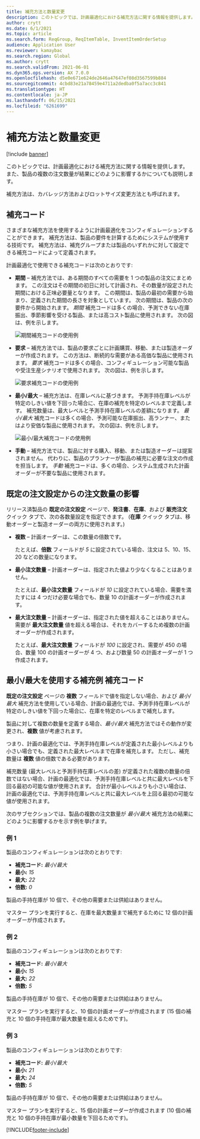 ```yaml
---
title: 補充方法と数量変更
description: このトピックでは、計画最適化における補充方法に関する情報を提供します。 また、製品の複数の注文数量が結果にどのように影響するかについても説明します。
author: crytt
ms.date: 6/1/2021
ms.topic: article
ms.search.form: ReqGroup, ReqItemTable, InventItemOrderSetup
audience: Application User
ms.reviewer: kamaybac
ms.search.region: Global
ms.author: crytt
ms.search.validFrom: 2021-06-01
ms.dyn365.ops.version: AX 7.0.0
ms.openlocfilehash: d5e0e671e624de2646a47647ef08d3567599b884
ms.sourcegitcommit: 4cbd83e21a78459e4711a2dedba0f5a7acc3c841
ms.translationtype: HT
ms.contentlocale: ja-JP
ms.lasthandoff: 06/15/2021
ms.locfileid: "6261699"
---
```

# <a name="replenishment-methods-and-quantity-modification"></a>補充方法と数量変更

[!include [banner](../../includes/banner.md)]

このトピックでは、計画最適化における補充方法に関する情報を提供します。 また、製品の複数の注文数量が結果にどのように影響するかについても説明します。

補充方法は、カバレッジ方法およびロットサイズ変更方法とも呼ばれます。

## <a name="coverage-codes"></a>補充コード

さまざまな補充方法を使用するように計画最適化をコンフィギュレーションすることができます。 補充方法は、製品の要件を計算するためにシステムが使用する技術です。 補充方法は、補充グループまたは製品のいずれかに対して設定できる補充コードによって定義されます。

計画最適化で使用できる補充コードは次のとおりです:

- **期間** – 補充方法では、ある期間のすべての需要を 1 つの製品の注文にまとめます。 この注文はその期間の初日に対して計画され、その数量が設定された期間における正味必要量となります。 この期間は、製品の最初の需要から始まり、定義された期間の長さを対象としています。 次の期間は、製品の次の要件から開始されます。 *期間* 補充コードは多くの場合、予測できない在庫振出、季節影響を受ける製品、または高コスト製品に使用されます。 次の図は、例を示します。

    ![期間補充コードの使用例](./media/coverage-code-period.png "期間補充コードの使用例")

- **要求** – 補充方法では、製品の要求ごとに計画購買、移動、または製造オーダーが作成されます。 この方法は、断続的な需要がある高価な製品に使用されます。 *要求* 補充コードは多くの場合、コンフィギュレーション可能な製品や受注生産シナリオで使用されます。 次の図は、例を示します。

    ![要求補充コードの使用例](./media/coverage-code-requirement.png "要求補充コードの使用例")

- **最小/最大** – 補充方法は、在庫レベルに基づきます。 予測手持在庫レベルが特定のしきい値を下回った場合に、在庫の補充を特定のレベルまで定義します。 補充数量は、最大レベルと予測手持在庫レベルの差額になります。 *最小/最大* 補充コードは多くの場合、予測可能な在庫振出、高ランナー、またはより安価な製品に使用されます。 次の図は、例を示します。

    ![最小/最大補充コードの使用例](./media/coverage-code-min-max.png "最小/最大補充コードの使用例")

- **手動** – 補充方法では、製品に対する購入、移動、または製造オーダーは提案されません。 代わりに、製品のプランナーが製品の補充に必要な注文の作成を担当します。 *手動* 補充コードは、多くの場合、システム生成された計画オーダーが不要な製品に使用されます。

## <a name="impact-of-the-order-quantity-from-default-order-settings"></a>既定の注文設定からの注文数量の影響

リリース済製品の **既定の注文設定** ページで、**発注書**、**在庫**、および **販売注文** クイック タブで、次の各数量設定を指定できます。 (**在庫** クイック タブは、移動オーダーと製造オーダーの両方に使用されます。)

- **複数** – 計画オーダーは、この数量の倍数です。

    たとえば、**倍数** フィールドが *5* に設定されている場合、注文は 5、10、15、20 などの数量になります。

- **最小注文数量** – 計画オーダーは、指定された値より少なくなることはありません。

    たとえば、**最小注文数量** フィールドが *10* に設定されている場合、需要を満たすには 4 つだけ必要な場合でも、数量 10 の計画オーダーが作成されます。

- **最大注文数量** – 計画オーダーは、指定された値を超えることはありません。 需要が **最大注文数量** 値を超える場合は、それをカバーするため複数の計画オーダーが作成されます。

    たとえば、**最大注文数量** フィールドが *100* に設定され、需要が 450 の場合、数量 100 の計画オーダーが 4 つ、および数量 50 の計画オーダーが 1 つ作成されます。

## <a name="examples-of-replenishment-that-use-the-minmax-coverage-code"></a>最小/最大を使用する補充例 補充コード

**既定の注文設定** ページの **複数** フィールドで値を指定しない場合、および *最小/最大* 補充方法を使用している場合、計画の最適化では、予測手持在庫レベルが特定のしきい値を下回った場合に、在庫を特定のレベルまで補充します。

製品に対して複数の数量を定義する場合、*最小/最大* 補充方法ではその動作が変更され、**複数** 値が考慮されます。

つまり、計画の最適化では、予測手持在庫レベルが定義された最小レベルよりも小さい場合でも、定義された最大レベルまで在庫を補充します。 ただし、補充数量は **複数** 値の倍数である必要があります。

補充数量 (最大レベルと予測手持在庫レベルの差) が定義された複数の数量の倍数ではない場合、計画の最適化では、予測手持在庫レベルと共に最大レベルを下回る最初の可能な値が使用されます。 合計が最小レベルよりも小さい場合は、計画の最適化では、予測手持在庫レベルと共に最大レベルを上回る最初の可能な値が使用されます。

次のサブセクションでは、製品の複数の注文数量が *最小/最大* 補充方法の結果にどのように影響するかを示す例を挙げます。

### <a name="example-1"></a>例 1

製品のコンフィギュレーションは次のとおりです:

- **補充コード:** *最小/最大*
- **最小:** *15*
- **最大:** *22*
- **倍数:** *0*

製品の手持在庫が 10 個で、その他の需要または供給はありません。

マスター プランを実行すると、在庫を最大数量まで補充するために 12 個の計画オーダーが作成されます。

### <a name="example-2"></a>例 2

製品のコンフィギュレーションは次のとおりです:

- **補充コード:** *最小/最大*
- **最小:** *15*
- **最大:** *22*
- **倍数:** *5*

製品の手持在庫が 10 個で、その他の需要または供給はありません。

マスター プランを実行すると、10 個の計画オーダーが作成されます (15 個の補充と 10 個の手持在庫が最大数量を超えるためです)。

### <a name="example-3"></a>例 3

製品のコンフィギュレーションは次のとおりです:

- **補充コード:** *最小/最大*
- **最小:** *21*
- **最大:** *24*
- **倍数:** *5*

製品の手持在庫が 10 個で、その他の需要または供給はありません。

マスター プランを実行すると、15 個の計画オーダーが作成されます (10 個の補充と 10 個の手持在庫が最小数量を下回るためです)。

[!INCLUDE[footer-include](../../../includes/footer-banner.md)]

